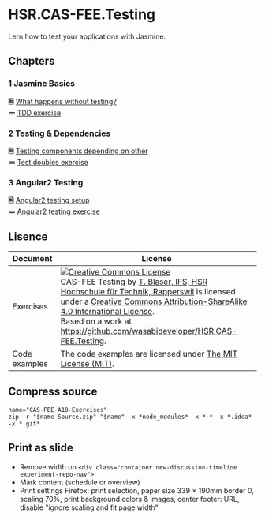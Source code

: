 # HSR.CAS-FEE.Testing
Lern how to test your applications with Jasmine.


## Chapters

### 1 Jasmine Basics

**🗎** [What happens without testing?](./basics/README.md)  
**≔** [TDD exercise](./basics/Exercise-Jasmine.md)

### 2 Testing & Dependencies

**🗎** [Testing components depending on other](./dependencies/README.md)  
**≔** [Test doubles exercise](./dependencies/Exercise-Doubles.md)

### 3 Angular2 Testing

**🗎** [Angular2 testing setup](./angular/README.md)  
**≔** [Angular2 testing exercise](./angular/Exercise-Angular2.md)


## Lisence

| Document | License |
| --- | --- |
| Exercises | <a rel="license" href="http://creativecommons.org/licenses/by-sa/4.0/"><img alt="Creative Commons License" style="border-width:0" src="https://i.creativecommons.org/l/by-sa/4.0/88x31.png" /></a><br /><span xmlns:dct="http://purl.org/dc/terms/" property="dct:title">CAS-FEE Testing</span> by <a xmlns:cc="http://creativecommons.org/ns#" href="www.ifs.hsr.ch" property="cc:attributionName" rel="cc:attributionURL"> T. Blaser, IFS, HSR Hochschule für Technik, Rapperswil</a> is licensed under a <a rel="license" href="http://creativecommons.org/licenses/by-sa/4.0/">Creative Commons Attribution-ShareAlike 4.0 International License</a>. <br />Based on a work at<a xmlns:dct="http://purl.org/dc/terms/" href="https://github.com/wasabideveloper/HSR.CAS-FEE.Testing" rel="dct:source">    https://github.com/wasabideveloper/HSR.CAS-FEE.Testing</a>. |
| Code examples | The code examples are licensed under [The MIT License (MIT)](./LICENSE). |


## Compress source

```shell
name="CAS-FEE-A18-Exercises"
zip -r "$name-Source.zip" "$name" -x *node_modules* -x *~* -x *.idea* -x *.git*
```


## Print as slide

* Remove width on `<div class="container new-discussion-timeline experiment-repo-nav">`
* Mark content (schedule or overview)
* Print settings Firefox: print selection, paper size 339 × 190mm border 0, scaling 70%, print background colors & images, center footer: URL, disable "ignore scaling and fit page width"
